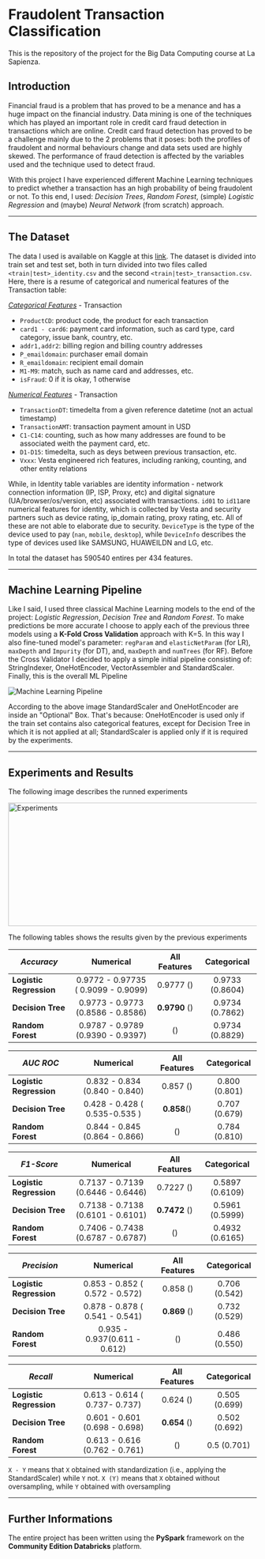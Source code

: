 # Fraudolent Transaction Classification

This is the repository of the project for the Big Data Computing course at La Sapienza.

## Introduction

Financial fraud is a problem that has proved to be a menance and has a huge impact on the financial industry. Data mining is one of the techniques which has played an important role in credit card fraud detection in transactions which are online. Credit card fraud detection has proved to be a challenge mainly due to the 2 problems that it poses: both the profiles of fraudolent and normal behaviours change and data sets used are highly skewed. The performance of fraud detection is affected by the variables used and the technique used to detect fraud.

With this project I have experienced different Machine Learning techniques to predict whether a transaction has an high probability of being fraudolent or not. To this end, I used: *Decision Trees*, *Random Forest*, (simple) *Logistic Regression* and (maybe) *Neural Network* (from scratch) approach. 

---

## The Dataset

The data I used is available on Kaggle at this [link](https://www.kaggle.com/c/ieee-fraud-detection). The dataset is divided into train set and test set, both in turn divided into two files called `<train|test>_identity.csv` and the second `<train|test>_transaction.csv`. Here, there is a resume of categorical and numerical features of the Transaction table:

<ins>*Categorical Features*</ins> - Transaction

- `ProductCD`: product code, the product for each transaction
- `card1 - card6`: payment card information, such as card type, card category, issue bank, country, etc.
- `addr1,addr2`: billing region and billing country addresses
- `P_emaildomain`: purchaser email domain
- `R_emaildomain`: recipient email domain
- `M1-M9`: match, such as name card and addresses, etc.
- `isFraud`: 0 if it is okay, 1 otherwise

<ins>*Numerical Features*</ins> - Transaction

- `TransactionDT`: timedelta from a given reference datetime (not an actual timestamp)
- `TransactionAMT`: transaction payment amount in USD
- `C1-C14`: counting, such as how many addresses are found to be associated weith the payment card, etc.
- `D1-D15`: timedelta, such as deys between previous transaction, etc.
- `Vxxx`: Vesta engineered rich features, including ranking, counting, and other entity relations

While, in Identity table variables are identity information - network connection information (IP, ISP, Proxy, etc) and digital signature (UA/browser/os/version, etc) associated with transactions. `id01` to `id11`are numerical features for identity, which is collected by Vesta and security partners such as device rating, ip_domain rating, proxy rating, etc. All of these are not able to elaborate due to security. `DeviceType` is the type of the device used to pay (`nan`, `mobile`, `desktop`), while `DeviceInfo` describes the type of devices used like SAMSUNG, HUAWEILDN and LG, etc. 

In total the dataset has 590540 entires per 434 features.

---

## Machine Learning Pipeline

Like I said, I used three classical Machine Learning models to the end of the project: *Logistic Regression*, *Decision Tree* and *Random Forest*. To make predictions be more accurate I choose to apply each of the previous three models using a **K-Fold Cross Validation** approach with K=5. In this way I also fine-tuned model's parameter: `regParam` and `elasticNetParam` (for LR), `maxDepth` and `Impurity` (for DT), and, `maxDepth` and `numTrees` (for RF). Before the Cross Validator I decided to apply a simple initial pipeline consisting of: StringIndexer, OneHotEncoder, VectorAssembler and StandardScaler. Finally, this is the overall ML Pipeline

<img src="https://i.imgur.com/JZlw5iE.png" alt="Machine Learning Pipeline" />

According to the above image StandardScaler and OneHotEncoder are inside an "Optional" Box. That's because: OneHotEncoder is used only if the train set contains also categorical features, except for Decision Tree in which it is not applied at all; StandardScaler is applied only if it is required by the experiments.

---

## Experiments and Results

The following image describes the runned experiments

<img src="https://i.imgur.com/KsJRO2H.png" alt="Experiments" width=550 height=250/>

The following tables shows the results given by the previous experiments

|        *Accuracy*       |  **Numerical**  | **All Features** | **Categorical** |
|-------------------------|:---------------:|:----------------:|:---------------:|
| **Logistic Regression** | 0.9772 - 0.97735 ( 0.9099 - 0.9099)|   0.9777 ()|      0.9733 (0.8604) |
| **Decision Tree**       | 0.9773 - 0.9773  (0.8586 - 0.8586)|    **0.9790** ()|      0.9734 (0.7862) |
| **Random Forest**       |    0.9787   - 0.9789 (0.9390 - 0.9397)|   ()| 0.9734 (0.8829)|

|        *AUC ROC*       |  **Numerical**  | **All Features** | **Categorical** |
|-------------------------|:---------------:|:----------------:|:---------------:|
| **Logistic Regression** | 0.832 - 0.834 (0.840 - 0.840)|   0.857 ()|      0.800 (0.801) |
| **Decision Tree**       | 0.428 - 0.428  ( 0.535-0.535 )| **0.858**()|      0.707 (0.679) |
| **Random Forest**       |    0.844   - 0.845 (0.864 - 0.866)          |   ()                | 0.784 (0.810)|

|        *F1-Score*       |  **Numerical**  | **All Features** | **Categorical** |
|-------------------------|:---------------:|:----------------:|:---------------:|
| **Logistic Regression** | 0.7137 - 0.7139 (0.6446 - 0.6446)|   0.7227 ()|      0.5897 (0.6109) |
| **Decision Tree**       | 0.7138 - 0.7138  (0.6101 - 0.6101)|  **0.7472** ()|      0.5961 (0.5999) |
| **Random Forest**       |     0.7406  - 0.7438 (0.6787 - 0.6787)|   () | 0.4932 (0.6165)  |

|        *Precision*       |  **Numerical**  | **All Features** | **Categorical** |
|-------------------------|:---------------:|:----------------:|:---------------:|
| **Logistic Regression** | 0.853 - 0.852 ( 0.572 - 0.572)|   0.858 ()|      0.706 (0.542) |
| **Decision Tree**       | 0.878 - 0.878  ( 0.541 - 0.541)| **0.869** ()|      0.732 (0.529) |
| **Random Forest**       |     0.935  - 0.937(0.611 - 0.612)          |   ()| 0.486 (0.550) |

|        *Recall*       |  **Numerical**  | **All Features** | **Categorical** |
|-------------------------|:---------------:|:----------------:|:---------------:|
| **Logistic Regression** | 0.613 - 0.614 ( 0.737- 0.737)|   0.624 ()|      0.505 (0.699) |
| **Decision Tree**       | 0.601 - 0.601  (0.698 - 0.698)| **0.654** ()| 0.502 (0.692) |
| **Random Forest**       |    0.613   - 0.616 (0.762 - 0.761) |   ()| 0.5 (0.701)|

`X - Y` means that `X` obtained with standardization (i.e., applying the StandardScaler) while `Y` not.
`X (Y)` means that `X` obtained without oversampling, while `Y` obtained with oversampling

---

## Further Informations

The entire project has been written using the **PySpark** framework on the **Community Edition Databricks** platform.